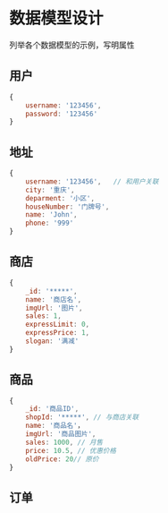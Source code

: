 # 数据模型设计

列举各个数据模型的示例，写明属性

## 用户
```js
{
    username: '123456',
    password: '123456'
}
```

## 地址
```js
{
    username: '123456',   // 和用户关联
    city: '重庆',
    deparment: '小区',
    houseNumber: '门牌号',
    name: 'John',
    phone: '999'
}
```

## 商店
```js
{
    _id: '*****',
    name: '商店名', 
    imgUrl: '图片',
    sales: 1,
    expressLimit: 0,
    expressPrice: 1,
    slogan: '满减'
}
```


## 商品
```js
{
    _id: '商品ID',
    shopId: '*****', // 与商店关联
    name: '商品名'，
    imgUrl: '商品图片',
    sales: 1000, // 月售
    price: 10.5, // 优惠价格
    oldPrice: 20// 原价
}
```

## 订单